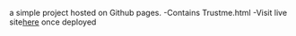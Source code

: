 a simple project hosted on Github pages.
-Contains Trustme.html
-Visit live site[here](#) once deployed
